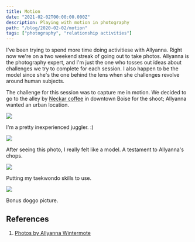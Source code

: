```yaml
---
title: Motion
date: "2021-02-02T00:00:00.000Z"
description: Playing with motion in photography
path: "/blog/2020-02-02/motion"
tags: ["photography", "relationship activities"]
---
```


I've been trying to spend more time doing activitiese with Allyanna. Right now
we're on a two weekend streak of going out to take photos. Allyanna is the photography expert,
and I'm just the one who tosses out ideas about challenges we try to complete for each session. 
I also happen to be the model since she's the one behind the lens when she challenges revolve around human subjects.

The challenge for this session was to capture me in motion. We decided to go to the alley by 
[Neckar coffee](https://neckarcoffee.com/) in downtown Boise for the shoot; Allyanna wanted an urban location.

![](./neckar-3.jpg)

I'm a pretty inexperienced juggler. :)

![](./neckar-4.jpg)

After seeing this photo, I really felt like a model. A testament to Allyanna's chops.

![](./neckar-8.jpg)

Putting my taekwondo skills to use.

![](./neckar-7.jpg)

Bonus doggo picture.

## References

1. [Photos by Allyanna Wintermote](https://www.instagram.com/aw.click/)
